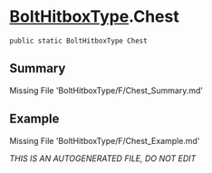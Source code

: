 # [BoltHitboxType](Types/BoltHitboxType.md).Chest
`public static BoltHitboxType Chest`
## Summary
Missing File 'BoltHitboxType/F/Chest_Summary.md'
## Example
Missing File 'BoltHitboxType/F/Chest_Example.md'

*THIS IS AN AUTOGENERATED FILE, DO NOT EDIT*

